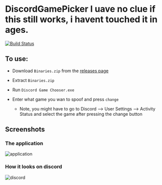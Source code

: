 # DiscordGamePicker I uave no clue if this still works, i havent touched it in ages.

[![Build Status](https://www.travis-ci.com/TheBozzz34/DiscordGamePicker.svg?branch=master)](https://www.travis-ci.com/TheBozzz34/DiscordGamePicker)

## To use:

- Download `Binaries.zip` from the [releases page](https://github.com/TheBozzz34/DiscordGamePicker/releases/latest)
<!---  - Binaries.zip contains the exe and two required support files, Setup.exe downloads theses file automaticlly, places them in your AppData and creates a start menu shortcut. --->
  
  - Extract `Binaries.zip`
  
- Run `Discord Game Chooser.exe`

- Enter what game you wan to spoof and press `change`
  - Note, you might have to go to Discord --> User Settings --> Activity Status and select the game after pressing the change button

## Screenshots

### The application

![application](https://cdn.upload.systems/uploads/BLkGVqEg.png)

### How it looks on discord

![discord](https://cdn.upload.systems/uploads/ipv6Y8nd.png)
